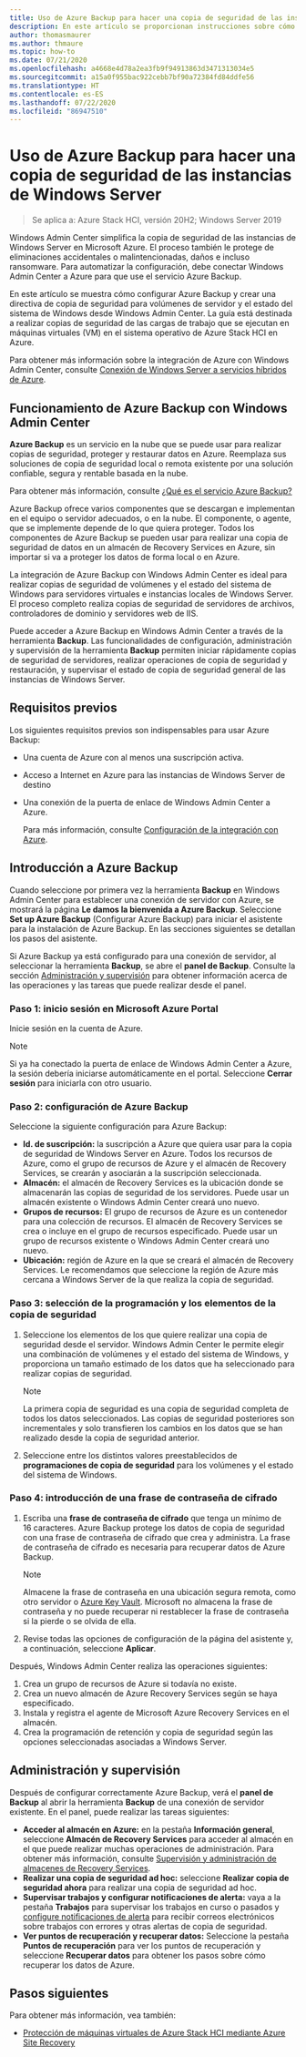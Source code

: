 ```yaml
---
title: Uso de Azure Backup para hacer una copia de seguridad de las instancias de Windows Server
description: En este artículo se proporcionan instrucciones sobre cómo usar Azure Backup a través de Windows Admin Center para realizar copias de seguridad de las instancias de Windows Server.
author: thomasmaurer
ms.author: thmaure
ms.topic: how-to
ms.date: 07/21/2020
ms.openlocfilehash: a4668e4d78a2ea3fb9f94913863d3471313034e5
ms.sourcegitcommit: a15a0f955bac922cebb7bf90a72384fd84ddfe56
ms.translationtype: HT
ms.contentlocale: es-ES
ms.lasthandoff: 07/22/2020
ms.locfileid: "86947510"
---
```

# <a name="use-azure-backup-to-back-up-windows-servers"></a>Uso de Azure Backup para hacer una copia de seguridad de las instancias de Windows Server

>Se aplica a: Azure Stack HCI, versión 20H2; Windows Server 2019

Windows Admin Center simplifica la copia de seguridad de las instancias de Windows Server en Microsoft Azure. El proceso también le protege de eliminaciones accidentales o malintencionadas, daños e incluso ransomware. Para automatizar la configuración, debe conectar Windows Admin Center a Azure para que use el servicio Azure Backup.

En este artículo se muestra cómo configurar Azure Backup y crear una directiva de copia de seguridad para volúmenes de servidor y el estado del sistema de Windows desde Windows Admin Center. La guía está destinada a realizar copias de seguridad de las cargas de trabajo que se ejecutan en máquinas virtuales (VM) en el sistema operativo de Azure Stack HCI en Azure.

Para obtener más información sobre la integración de Azure con Windows Admin Center, consulte [Conexión de Windows Server a servicios híbridos de Azure](/windows-server/manage/windows-admin-center/azure/).

## <a name="how-azure-backup-works-with-windows-admin-center"></a>Funcionamiento de Azure Backup con Windows Admin Center
**Azure Backup** es un servicio en la nube que se puede usar para realizar copias de seguridad, proteger y restaurar datos en Azure. Reemplaza sus soluciones de copia de seguridad local o remota existente por una solución confiable, segura y rentable basada en la nube.

Para obtener más información, consulte [¿Qué es el servicio Azure Backup?](/azure/backup/backup-overview)

Azure Backup ofrece varios componentes que se descargan e implementan en el equipo o servidor adecuados, o en la nube. El componente, o agente, que se implemente depende de lo que quiera proteger. Todos los componentes de Azure Backup se pueden usar para realizar una copia de seguridad de datos en un almacén de Recovery Services en Azure, sin importar si va a proteger los datos de forma local o en Azure.

La integración de Azure Backup con Windows Admin Center es ideal para realizar copias de seguridad de volúmenes y el estado del sistema de Windows para servidores virtuales e instancias locales de Windows Server. El proceso completo realiza copias de seguridad de servidores de archivos, controladores de dominio y servidores web de IIS.

Puede acceder a Azure Backup en Windows Admin Center a través de la herramienta **Backup**. Las funcionalidades de configuración, administración y supervisión de la herramienta **Backup** permiten iniciar rápidamente copias de seguridad de servidores, realizar operaciones de copia de seguridad y restauración, y supervisar el estado de copia de seguridad general de las instancias de Windows Server.

## <a name="prerequisites"></a>Requisitos previos
Los siguientes requisitos previos son indispensables para usar Azure Backup:
- Una cuenta de Azure con al menos una suscripción activa.
- Acceso a Internet en Azure para las instancias de Windows Server de destino
- Una conexión de la puerta de enlace de Windows Admin Center a Azure.

    Para más información, consulte [Configuración de la integración con Azure](/windows-server/manage/windows-admin-center/azure/azure-integration).

## <a name="getting-started-with-azure-backup"></a>Introducción a Azure Backup
Cuando seleccione por primera vez la herramienta **Backup** en Windows Admin Center para establecer una conexión de servidor con Azure, se mostrará la página **Le damos la bienvenida a Azure Backup**. Seleccione **Set up Azure Backup** (Configurar Azure Backup) para iniciar el asistente para la instalación de Azure Backup. En las secciones siguientes se detallan los pasos del asistente.

Si Azure Backup ya está configurado para una conexión de servidor, al seleccionar la herramienta **Backup**, se abre el **panel de Backup**. Consulte la sección [Administración y supervisión](#management-and-monitoring) para obtener información acerca de las operaciones y las tareas que puede realizar desde el panel.

### <a name="step-1-log-on-to-the-microsoft-azure-portal"></a>Paso 1: inicio sesión en Microsoft Azure Portal
Inicie sesión en la cuenta de Azure.

> [!NOTE]
> Si ya ha conectado la puerta de enlace de Windows Admin Center a Azure, la sesión debería iniciarse automáticamente en el portal. Seleccione **Cerrar sesión** para iniciarla con otro usuario.

### <a name="step-2-set-up-azure-backup"></a>Paso 2: configuración de Azure Backup
Seleccione la siguiente configuración para Azure Backup:
- **Id. de suscripción:** la suscripción a Azure que quiera usar para la copia de seguridad de Windows Server en Azure. Todos los recursos de Azure, como el grupo de recursos de Azure y el almacén de Recovery Services, se crearán y asociarán a la suscripción seleccionada.
- **Almacén:** el almacén de Recovery Services es la ubicación donde se almacenarán las copias de seguridad de los servidores. Puede usar un almacén existente o Windows Admin Center creará uno nuevo.  
- **Grupos de recursos:** El grupo de recursos de Azure es un contenedor para una colección de recursos. El almacén de Recovery Services se crea o incluye en el grupo de recursos especificado. Puede usar un grupo de recursos existente o Windows Admin Center creará uno nuevo.
- **Ubicación:** región de Azure en la que se creará el almacén de Recovery Services. Le recomendamos que seleccione la región de Azure más cercana a Windows Server de la que realiza la copia de seguridad.

### <a name="step-3-select-backup-items-and-schedule"></a>Paso 3: selección de la programación y los elementos de la copia de seguridad
1. Seleccione los elementos de los que quiere realizar una copia de seguridad desde el servidor. Windows Admin Center le permite elegir una combinación de volúmenes y el estado del sistema de Windows, y proporciona un tamaño estimado de los datos que ha seleccionado para realizar copias de seguridad.

    > [!NOTE]
    > La primera copia de seguridad es una copia de seguridad completa de todos los datos seleccionados. Las copias de seguridad posteriores son incrementales y solo transfieren los cambios en los datos que se han realizado desde la copia de seguridad anterior.

1. Seleccione entre los distintos valores preestablecidos de **programaciones de copia de seguridad** para los volúmenes y el estado del sistema de Windows.

### <a name="step-4-enter-an-encryption-passphrase"></a>Paso 4: introducción de una frase de contraseña de cifrado
1. Escriba una **frase de contraseña de cifrado** que tenga un mínimo de 16 caracteres. Azure Backup protege los datos de copia de seguridad con una frase de contraseña de cifrado que crea y administra. La frase de contraseña de cifrado es necesaria para recuperar datos de Azure Backup.

    > [!NOTE]
    > Almacene la frase de contraseña en una ubicación segura remota, como otro servidor o [Azure Key Vault](/azure/key-vault/quick-create-portal). Microsoft no almacena la frase de contraseña y no puede recuperar ni restablecer la frase de contraseña si la pierde o se olvida de ella.

1. Revise todas las opciones de configuración de la página del asistente y, a continuación, seleccione **Aplicar**.

Después, Windows Admin Center realiza las operaciones siguientes:
1. Crea un grupo de recursos de Azure si todavía no existe.
1. Crea un nuevo almacén de Azure Recovery Services según se haya especificado.
1. Instala y registra el agente de Microsoft Azure Recovery Services en el almacén.
1. Crea la programación de retención y copia de seguridad según las opciones seleccionadas asociadas a Windows Server.

## <a name="management-and-monitoring"></a>Administración y supervisión
Después de configurar correctamente Azure Backup, verá el **panel de Backup** al abrir la herramienta **Backup** de una conexión de servidor existente. En el panel, puede realizar las tareas siguientes:
- **Acceder al almacén en Azure:** en la pestaña **Información general**, seleccione **Almacén de Recovery Services** para acceder al almacén en el que puede realizar muchas operaciones de administración. Para obtener más información, consulte [Supervisión y administración de almacenes de Recovery Services](/azure/backup/backup-azure-manage-windows-server).
- **Realizar una copia de seguridad ad hoc:** seleccione **Realizar copia de seguridad ahora** para realizar una copia de seguridad ad hoc. 
- **Supervisar trabajos y configurar notificaciones de alerta:** vaya a la pestaña **Trabajos** para supervisar los trabajos en curso o pasados y [configure notificaciones de alerta](/azure/backup/backup-azure-manage-windows-server#configuring-notifications-for-alerts) para recibir correos electrónicos sobre trabajos con errores y otras alertas de copia de seguridad.
- **Ver puntos de recuperación y recuperar datos:** Seleccione la pestaña **Puntos de recuperación** para ver los puntos de recuperación y seleccione **Recuperar datos** para obtener los pasos sobre cómo recuperar los datos de Azure.

## <a name="next-steps"></a>Pasos siguientes
Para obtener más información, vea también:
- [Protección de máquinas virtuales de Azure Stack HCI mediante Azure Site Recovery](./azure-site-recovery.md)
